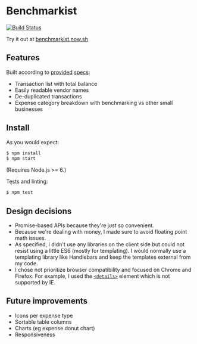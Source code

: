 # Benchmarkist

[![Build Status](https://travis-ci.org/wachunga/benchmarkist.svg?branch=master)](https://travis-ci.org/wachunga/benchmarkist)

Try it out at [benchmarkist.now.sh](https://benchmarkist.now.sh)

## Features
Built according to [provided](http://resttest.bench.co) [specs](http://resttest.bench.co/front-end):

  * Transaction list with total balance
  * Easily readable vendor names
  * De-duplicated transactions
  * Expense category breakdown with benchmarking vs other small businesses

## Install

As you would expect:
```bash
$ npm install
$ npm start
```
(Requires Node.js >= 6.)

Tests and linting:
```bash
$ npm test
```

## Design decisions

  * Promise-based APIs because they're just so convenient.
  * Because we're dealing with money, I made sure to avoid floating point math issues.
  * As specified, I didn't use any libraries on the client side but could not resist using a little ES6 (mostly for templating). I would normally use a templating library like Handlebars and keep the templates external from my code.
  * I chose not prioritize browser compatibility and focused on Chrome and Firefox. For example, I used the [`<details>`](http://caniuse.com/#search=details) element which is not supported by IE.

## Future improvements

  * Icons per expense type
  * Sortable table columns
  * Charts (eg expense donut chart)
  * Responsiveness
